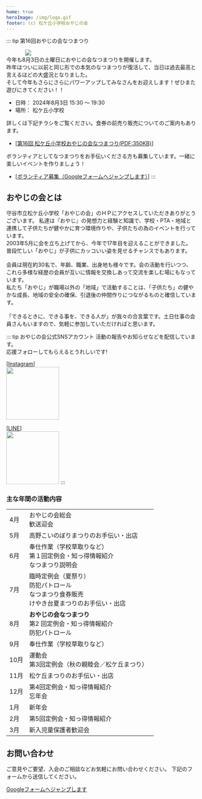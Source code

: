 ```yaml
---
home: true
heroImage: /img/logo.gif
footer: (c) 松ケ丘小学校おやじの会
---
```


::: tip 第16回おやじの会なつまつり 
<div style="max-width: 80%; margin:auto">
<a href="/img/event/202408_summer_fes/2024_matsu_oyaji_summer_fes.pdf">
<img src="/img/event/202408_summer_fes/2024_summer_fes_info.png"></a>
</div>
今年も8月3日の土曜日におやじの会なつまつりを開催します。<br>
昨年はついに以前と同じ形での本気のなつまつりが復活して、当日は過去最高と言えるほどの大盛況となりました。<br>
そして今年もさらにさらにパワーアップしてみなさんをお迎えします！ぜひまた遊びにきてください！！<br>

* 日時： 2024年8月3日 15:30 〜 19:30
* 場所： 松ケ丘小学校

詳しくは下記チラシをご覧ください。食券の前売り販売についてのご案内もあります。

* [[第16回 松ケ丘小学校おやじの会なつまつり(PDF:350KB)](/img/event/202408_summer_fes/2024_matsu_oyaji_summer_fes.pdf)]

ボランティアとしてなつまつりをお手伝いくださる方も募集しています。一緒に楽しいイベントを作りましょう！

* [[ボランティア募集（Googleフォームへジャンプします）](https://forms.gle/ejCJNRZRdCyKQxkW9)]
:::

## おやじの会とは

守谷市立松ケ丘小学校「おやじの会」のＨＰにアクセスしていただきありがとうございます。
私達は『おやじ』の発想力と経験と知識で、学校・PTA・地域と連携して子供たちが健やかに育つ環境作りや、子供たちの為のイベントを行っています。<br>
2003年5月に会を立ち上げてから、今年で17年目を迎えることができました。<br>
普段忙しい「おやじ」が子供にカッコいい姿を見せるチャンスでもあります。<br>
<br>
会員は現在約30名で、年齢、職業、出身地も様々です。会の活動を行いつつ、これら多様な経歴の会員が互いに情報を交換しあって交流を楽しむ場にもなっています。<br>
私たち「おやじ」が職場以外の「地域」で活動することは、「子供たち」の健やかな成長、地域の安全の確保、引退後の仲間作りにつながるものと確信しています。<br>
<br>
「できるときに、できる事を、できる人が」が我々の合言葉です。土日仕事の会員さんもいますので、気軽に参加していただければと思います。<br>

::: tip おやじの会公式SNSアカウント
活動の報告やお知らせなどを配信しています。<br>
応援フォローしてもらえるとうれしいです!<br>

[[Instagram](https://www.instagram.com/matsu.oyaji.moriya)] <br>
<img src="/img/qr_instagram.png" width="140">

[[LINE](https://lin.ee/nfztBh7I)] <br>
<img src="/img/qr_line.png" width="140">
:::

### 主な年間の活動内容

|  |  |
|---|---|
|  4月 | おやじの会総会<br>歓送迎会 |
|  5月 | 高野こいのぼりまつりのお手伝い・出店 |
|  6月 | 奉仕作業（学校草取りなど）<br>第１回定例会・知っ得情報紹介<br>なつまつり説明会 |
|  7月 | 臨時定例会（夏祭り）<br>防犯パトロール<br>なつまつり食券販売<br>けやき台夏まつりのお手伝い・出店 |
|  8月 | **おやじの会なつまつり**<br>第2 回定例会・知っ得情報紹介<br>防犯パトロール |
|  9月 | 奉仕作業（学校草取りなど） |
| 10月 | 運動会<br>第3回定例会（秋の親睦会／松ケ丘まつり）　 |
| 11月 | 松ケ丘まつりのお手伝い・出店 |
| 12月 | 第4回定例会・知っ得情報紹介<br>忘年会 |
|  1月 | 新年会 |
|  2月 | 第5回定例会・知っ得情報紹介 |
|  3月 | 新入児童保護者歓迎会 |

## お問い合わせ
ご意見やご要望、入会のご相談などお気軽にお問い合わせください。
下記のフォームから送信してください。

[Googleフォームへジャンプします](https://forms.gle/SRHpkVtxykxSA6989)
